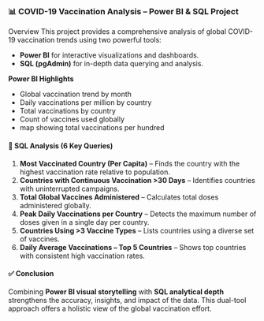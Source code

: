 ### 📊 **COVID-19 Vaccination Analysis – Power BI & SQL Project**

Overview
This project provides a comprehensive analysis of global COVID-19 vaccination trends using two powerful tools:

* **Power BI** for interactive visualizations and dashboards.
* **SQL (pgAdmin)** for in-depth data querying and analysis.

**Power BI Highlights**
* Global vaccination trend by month
* Daily vaccinations per million by country
* Total vaccinations by country
* Count of vaccines used globally
* map showing total vaccinations per hundred

#### 🧮 **SQL Analysis (6 Key Queries)**

1. **Most Vaccinated Country (Per Capita)** – Finds the country with the highest vaccination rate relative to population.
2. **Countries with Continuous Vaccination >30 Days** – Identifies countries with uninterrupted campaigns.
3. **Total Global Vaccines Administered** – Calculates total doses administered globally.
4. **Peak Daily Vaccinations per Country** – Detects the maximum number of doses given in a single day per country.
5. **Countries Using >3 Vaccine Types** – Lists countries using a diverse set of vaccines.
6. **Daily Average Vaccinations – Top 5 Countries** – Shows top countries with consistent high vaccination rates.

#### ✅ **Conclusion**

Combining **Power BI visual storytelling** with **SQL analytical depth** strengthens the accuracy, insights, and impact of the data. This dual-tool approach offers a holistic view of the global vaccination effort.
